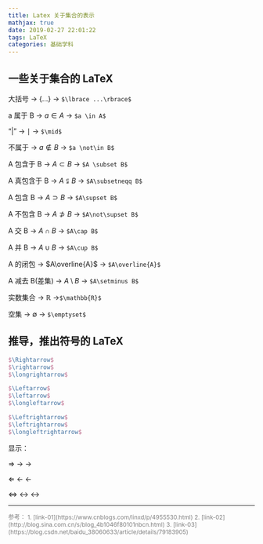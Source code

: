 ```yaml
---
title: Latex 关于集合的表示
mathjax: true
date: 2019-02-27 22:01:22
tags: LaTeX
categories: 基础学科
---
```



## 一些关于**集合**的 LaTeX 

<!--more-->

大括号 -> $\lbrace ...\rbrace$ -> `$\lbrace ...\rbrace$`

a 属于 B  -> $a \in A$ -> `$a \in A$`

“|” -> $\mid$ -> `$\mid$`

不属于 -> $a \not\in B$ -> `$a \not\in B$`

A 包含于 B -> $A \subset B$ -> `$A \subset B$`

A 真包含于 B -> $A\subsetneqq B$ -> `$A\subsetneqq B$`

A 包含 B -> $A\supset B$ -> `$A\supset B$ `

A 不包含 B -> $A\not\supset B$ -> `$A\not\supset B$ `

A 交 B -> $A\cap B$ -> `$A\cap B$`

A 并 B -> $A\cup B$ -> `$A\cup B$`

A 的闭包 -> $A\overline{A}$ -> `$A\overline{A}$`

A 减去 B(差集) -> $A\setminus B$ -> `$A\setminus B$`

实数集合 -> $\mathbb{R}$ ->`$\mathbb{R}$`

空集 -> $\emptyset$ -> `$\emptyset$`


## 推导，推出符号的 LaTeX

```latex
$\Rightarrow$
$\rightarrow$
$\longrightarrow$

$\Leftarrow$
$\leftarrow$
$\longleftarrow$

$\Leftrightarrow$
$\leftrightarrow$
$\longleftrightarrow$
```

显示：

$\Rightarrow$
$\rightarrow$
$\longrightarrow$

$\Leftarrow$
$\leftarrow$
$\longleftarrow$

$\Leftrightarrow$
$\leftrightarrow$
$\longleftrightarrow$

<hr/>
<span style="color:gray;font-size:12px">
参考：
1. [link-01](https://www.cnblogs.com/linxd/p/4955530.html)
2. [link-02](http://blog.sina.com.cn/s/blog_4b1046f80101nbcn.html)
3. [link-03](https://blog.csdn.net/baidu_38060633/article/details/79183905)
</span>